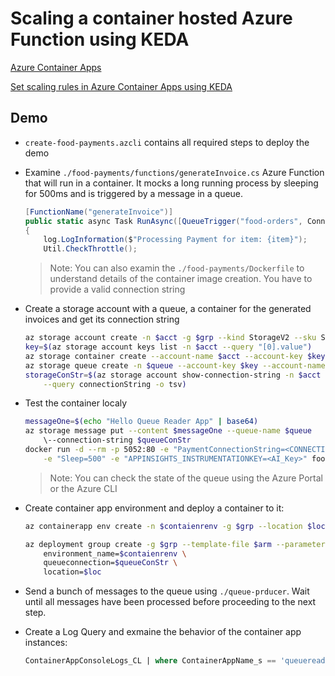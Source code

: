 # Scaling a container hosted Azure Function using KEDA

[Azure Container Apps](https://learn.microsoft.com/en-us/azure/container-apps/overview)

[Set scaling rules in Azure Container Apps using KEDA](https://learn.microsoft.com/en-us/azure/container-apps/scale-app#event-driven)

## Demo

- `create-food-payments.azcli` contains all required steps to deploy the demo

- Examine `./food-payments/functions/generateInvoice.cs` Azure Function that will run in a container. It mocks a long running process by sleeping for 500ms and is triggered by a message in a queue.

    ```c#
    [FunctionName("generateInvoice")]
    public static async Task RunAsync([QueueTrigger("food-orders", Connection = "PaymentConnectionString")] string item, Binder binder, ILogger log)
    {
        log.LogInformation($"Processing Payment for item: {item}");            
        Util.CheckThrottle();
    ```
    >Note: You can also examin the `./food-payments/Dockerfile` to understand details of the container image creation. You have to provide a valid connection string

- Create a storage account with a queue, a container for the generated invoices and get its connection string

    ```bash
    az storage account create -n $acct -g $grp --kind StorageV2 --sku Standard_LRS
    key=$(az storage account keys list -n $acct --query "[0].value")
    az storage container create --account-name $acct --account-key $key --name $blobcontainer
    az storage queue create -n $queue --account-key $key --account-name $acct
    storageConStr=$(az storage account show-connection-string -n $acct -g $grp \
        --query connectionString -o tsv)
    ```

- Test the container localy    

    ```bash
    messageOne=$(echo "Hello Queue Reader App" | base64)
    az storage message put --content $messageOne --queue-name $queue 
        \--connection-string $queueConStr
    docker run -d --rm -p 5052:80 -e "PaymentConnectionString=<CONNECTION_STRING>" \
        -e "Sleep=500" -e "APPINSIGHTS_INSTRUMENTATIONKEY=<AI_Key>" food-payments
    ```

    >Note: You can check the state of the queue using the Azure Portal or the Azure CLI

- Create container app environment and deploy a container to it:

    ```bash
    az containerapp env create -n $contaienrenv -g $grp --location $loc

    az deployment group create -g $grp --template-file $arm --parameters \
        environment_name=$contaienrenv \
        queueconnection=$queueConStr \
        location=$loc
    ```

- Send a bunch of messages to the queue using `./queue-prducer`. Wait until all messages have been processed before proceeding to the next step.
   
- Create a Log Query and exmaine the behavior of the container app instances:

    ```sql
    ContainerAppConsoleLogs_CL | where ContainerAppName_s == 'queuereader' and Log_s contains 'Message ID' | project Time=TimeGenerated, AppName=ContainerAppName_s, Revision=RevisionName_s, Container=ContainerName_s, Message=Log_s | take 5
    ```